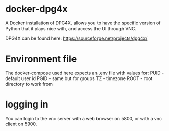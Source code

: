 # docker-dpg4x
A Docker installation of DPG4X, allows you to have the specific version of Python that it plays nice with, and access the UI through VNC.

DPG4X can be found here: https://sourceforge.net/projects/dpg4x/

# Environment file
The docker-compose used here expects an .env file with values for:
PUID - default user id
PGID - same but for groups
TZ - timezone
ROOT - root directory to work from

# logging in
You can login to the vnc server with a web browser on 5800, or with a vnc client on 5900.
